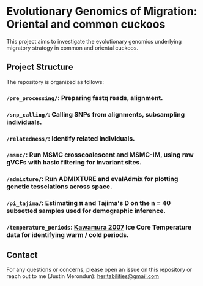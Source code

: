 # Evolutionary Genomics of Migration: Oriental and common cuckoos 

This project aims to investigate the evolutionary genomics underlying migratory strategy in common and oriental cuckoos.

## Project Structure

The repository is organized as follows:

### `/pre_processing/`: Preparing fastq reads, alignment. 

### `/snp_calling/`: Calling SNPs from alignments, subsampling individuals. 

### `/relatedness/`: Identify related individuals. 

### `/msmc/`: Run MSMC crosscoalescent and MSMC-IM, using raw gVCFs with basic filtering for invariant sites. 

### `/admixture/`: Run ADMIXTURE and evalAdmix for plotting genetic tesselations across space. 

### `/pi_tajima/`: Estimating π and Tajima's D on the n = 40 subsetted samples used for demographic inference.  

### `/temperature_periods`: [Kawamura 2007](https://www.ncei.noaa.gov/access/metadata/landing-page/bin/iso?id=noaa-icecore-6076) Ice Core Temperature data for identifying warm / cold periods. 

## Contact

For any questions or concerns, please open an issue on this repository or reach out to me (Justin Merondun): heritabilities@gmail.com

